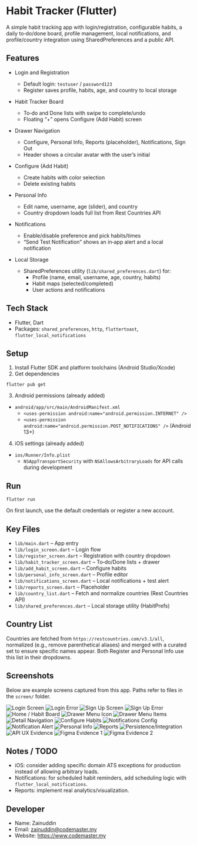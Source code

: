 # Habit Tracker (Flutter)

A simple habit tracking app with login/registration, configurable habits, a daily to‑do/done board, profile management, local notifications, and profile/country integration using SharedPreferences and a public API.

## Features

- Login and Registration
  - Default login: `testuser` / `password123`
  - Register saves profile, habits, age, and country to local storage

- Habit Tracker Board
  - To‑do and Done lists with swipe to complete/undo
  - Floating “+” opens Configure (Add Habit) screen

- Drawer Navigation
  - Configure, Personal Info, Reports (placeholder), Notifications, Sign Out
  - Header shows a circular avatar with the user’s initial

- Configure (Add Habit)
  - Create habits with color selection
  - Delete existing habits

- Personal Info
  - Edit name, username, age (slider), and country
  - Country dropdown loads full list from Rest Countries API

- Notifications
  - Enable/disable preference and pick habits/times
  - “Send Test Notification” shows an in‑app alert and a local notification

- Local Storage
  - SharedPreferences utility (`lib/shared_preferences.dart`) for:
    - Profile (name, email, username, age, country, habits)
    - Habit maps (selected/completed)
    - User actions and notifications

## Tech Stack

- Flutter, Dart
- Packages: `shared_preferences`, `http`, `fluttertoast`, `flutter_local_notifications`

## Setup

1) Install Flutter SDK and platform toolchains (Android Studio/Xcode)
2) Get dependencies

```
flutter pub get
```

3) Android permissions (already added)

- `android/app/src/main/AndroidManifest.xml`
  - `<uses-permission android:name="android.permission.INTERNET" />`
  - `<uses-permission android:name="android.permission.POST_NOTIFICATIONS" />` (Android 13+)

4) iOS settings (already added)

- `ios/Runner/Info.plist`
  - `NSAppTransportSecurity` with `NSAllowsArbitraryLoads` for API calls during development

## Run

```
flutter run
```

On first launch, use the default credentials or register a new account.

## Key Files

- `lib/main.dart` – App entry
- `lib/login_screen.dart` – Login flow
- `lib/register_screen.dart` – Registration with country dropdown
- `lib/habit_tracker_screen.dart` – To‑do/Done lists + drawer
- `lib/add_habit_screen.dart` – Configure habits
- `lib/personal_info_screen.dart` – Profile editor
- `lib/notifications_screen.dart` – Local notifications + test alert
- `lib/reports_screen.dart` – Placeholder
- `lib/country_list.dart` – Fetch and normalize countries (Rest Countries API)
- `lib/shared_preferences.dart` – Local storage utility (HabitPrefs)

## Country List

Countries are fetched from `https://restcountries.com/v3.1/all`, normalized (e.g., remove parenthetical aliases) and merged with a curated set to ensure specific names appear. Both Register and Personal Info use this list in their dropdowns.

## Screenshots

Below are example screens captured from this app. Paths refer to files in the `screen/` folder.

![Login Screen](screen/login-screen-evidence.png)
![Login Error](screen/login_error.png)
![Sign Up Screen](screen/signup_screen_evidence.png)
![Sign Up Error](screen/signup_error.png)
![Home / Habit Board](screen/home-screen-evidence.png)
![Drawer Menu Icon](screen/evidence-menu-icon.png)
![Drawer Menu Items](screen/evidence-menu-items.png)
![Detail Navigation](screen/evidence-detail-navigation.png)
![Configure Habits](screen/evidence-setting-screen.png)
![Notifications Config](screen/evidence-notification-configure.png)
![Notification Alert](screen/evidence-notification-alert.png)
![Personal Info](screen/personal-info-debug.png)
![Reports](screen/report.png)
![Persistence/Integration](screen/evidence-integrationScreen-persistence.png)
![API UX Evidence](screen/evidence-api-ux.png)
![Figma Evidence 1](screen/figma-evidence1.png)
![Figma Evidence 2](screen/figma-evidence2.png)

## Notes / TODO

- iOS: consider adding specific domain ATS exceptions for production instead of allowing arbitrary loads.
- Notifications: for scheduled habit reminders, add scheduling logic with `flutter_local_notifications`.
- Reports: implement real analytics/visualization.

## Developer

- Name: Zainuddin
- Email: zainuddin@codemaster.my
- Website: https://www.codemaster.my
